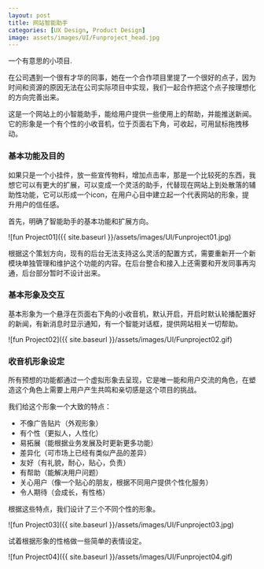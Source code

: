 ```yaml
---
layout: post
title: 网站智能助手
categories: [UX Design, Product Design]
image: assets/images/UI/Funproject_head.jpg
---
```


一个有意思的小项目.

在公司遇到一个很有才华的同事，她在一个合作项目里提了一个很好的点子，因为时间和资源的原因无法在公司实际项目中实现，我们一起合作把这个点子按理想化的方向完善出来。

这是一个网站上的小智能助手，能给用户提供一些使用上的帮助，并能推送新闻。它的形象是一个有个性的小收音机，位于页面右下角，可收起，可用鼠标拖拽移动。



### 基本功能及目的

如果只是一个小挂件，放一些宣传物料，增加点击率，那是一个比较死的东西，我想它可以有更大的扩展，可以变成一个灵活的助手，代替现在网站上到处散落的辅助性功能，它可以形成一个icon，在用户心目中建立起一个代表网站的形象，提升用户的信任感。

首先，明确了智能助手的基本功能和扩展方向。

![fun Project01]({{ site.baseurl }}/assets/images/UI/Funproject01.jpg)

根据这个策划方向，现有的后台无法支持这么灵活的配置方式，需要重新开一个新模块单独管理和维护这个功能的内容。在后台整合和接入上还需要和开发同事再沟通，后台部分暂时不设计出来。



### 基本形象及交互

基本形象为一个悬浮在页面右下角的小收音机，默认开启，开启时默认轮播配置好的新闻，有新消息时显示通知，有一个智能对话框，提供网站相关一切帮助。

![fun Project02]({{ site.baseurl }}/assets/images/UI/Funproject02.gif)



### 收音机形象设定

所有预想的功能都通过一个虚拟形象去呈现，它是唯一能和用户交流的角色，在塑造这个角色上需要上用户产生共鸣和亲切感是这个项目的挑战。

我们给这个形象一个大致的特点：

- 不像广告贴片（外观形象）
- 有个性（更拟人，人性化）
- 易拓展（能根据业务发展及时更新更多功能）
- 差异化（可市场上已经有类似产品的差异）
- 友好（有礼貌，耐心，贴心，负责）
- 有帮助（能解决用户问题）
- 关心用户（像一个贴心的朋友，根据不同用户提供个性化服务）
- 令人期待（会成长，有性格）

根据这些特点，我们设计了三个不同个性的形象。

![fun Project03]({{ site.baseurl }}/assets/images/UI/Funproject03.jpg)

试着根据形象的性格做一些简单的表情设定。

![fun Project04]({{ site.baseurl }}/assets/images/UI/Funproject04.gif)

